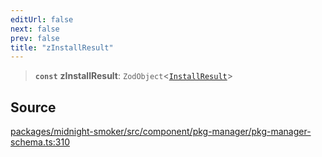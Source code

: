 ```yaml
---
editUrl: false
next: false
prev: false
title: "zInstallResult"
---
```


> **`const`** **zInstallResult**: `ZodObject`\<[`InstallResult`](/api/midnight-smoker/midnight-smoker/pkg-manager/type-aliases/installresult/)\>

## Source

[packages/midnight-smoker/src/component/pkg-manager/pkg-manager-schema.ts:310](https://github.com/boneskull/midnight-smoker/blob/417858b/packages/midnight-smoker/src/component/pkg-manager/pkg-manager-schema.ts#L310)
